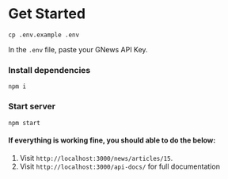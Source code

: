 # Get Started

```
cp .env.example .env
```

In the `.env` file, paste your GNews API Key.

### Install dependencies

```
npm i
```

### Start server

```
npm start
```

#### If everything is working fine, you should able to do the below:

1. Visit `http://localhost:3000/news/articles/15`.
2. Visit `http://localhost:3000/api-docs/` for full documentation
